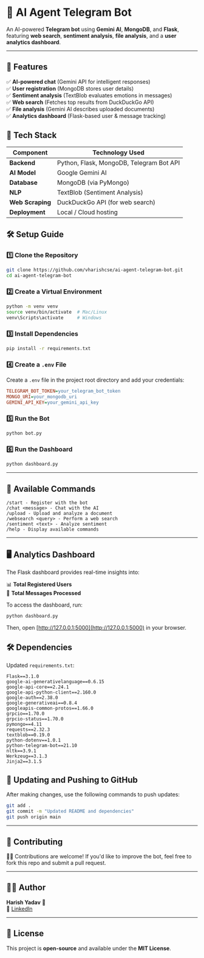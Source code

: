# 🤖 AI Agent Telegram Bot  

An AI-powered **Telegram bot** using **Gemini AI**, **MongoDB**, and **Flask**, featuring **web search**, **sentiment analysis**, **file analysis**, and a **user analytics dashboard**.

---

## 🚀 Features  

✅ **AI-powered chat** (Gemini API for intelligent responses)  
✅ **User registration** (MongoDB stores user details)  
✅ **Sentiment analysis** (TextBlob evaluates emotions in messages)  
✅ **Web search** (Fetches top results from DuckDuckGo API)  
✅ **File analysis** (Gemini AI describes uploaded documents)  
✅ **Analytics dashboard** (Flask-based user & message tracking)  

## 📌 Tech Stack  

| **Component**     | **Technology Used**                         |
|------------------|-------------------------------------|
| **Backend**      | Python, Flask, MongoDB, Telegram Bot API |
| **AI Model**     | Google Gemini AI                         |
| **Database**     | MongoDB (via PyMongo)                   |
| **NLP**          | TextBlob (Sentiment Analysis)           |
| **Web Scraping** | DuckDuckGo API (for web search)         |
| **Deployment**   | Local / Cloud hosting                   |


## 🛠️ Setup Guide  

### **1️⃣ Clone the Repository**  
```sh
git clone https://github.com/vharishcse/ai-agent-telegram-bot.git
cd ai-agent-telegram-bot
```

### **2️⃣ Create a Virtual Environment**  
```sh
python -m venv venv
source venv/bin/activate  # Mac/Linux
venv\Scripts\activate     # Windows
```

### **3️⃣ Install Dependencies**  
```sh
pip install -r requirements.txt
```

### **4️⃣ Create a `.env` File**  
Create a `.env` file in the project root directory and add your credentials:  

```ini
TELEGRAM_BOT_TOKEN=your_telegram_bot_token
MONGO_URI=your_mongodb_uri
GEMINI_API_KEY=your_gemini_api_key
```

### **5️⃣ Run the Bot**  
```sh
python bot.py
```

### **6️⃣ Run the Dashboard**  
```sh
python dashboard.py
```

---

## 📜 Available Commands  

```plaintext
/start - Register with the bot
/chat <message> - Chat with the AI
/upload - Upload and analyze a document
/websearch <query> - Perform a web search
/sentiment <text> - Analyze sentiment
/help - Display available commands
```

---

## 🖥️ **Analytics Dashboard**  

The Flask dashboard provides real-time insights into:  

📊 **Total Registered Users**  
💬 **Total Messages Processed**  

To access the dashboard, run:  
```sh
python dashboard.py
```
Then, open [http://127.0.0.1:5000](http://127.0.0.1:5000) in your browser.

## 🛠 Dependencies  
Updated `requirements.txt`:
```
Flask==3.1.0
google-ai-generativelanguage==0.6.15
google-api-core==2.24.1
google-api-python-client==2.160.0
google-auth==2.38.0
google-generativeai==0.8.4
googleapis-common-protos==1.66.0
grpcio==1.70.0
grpcio-status==1.70.0
pymongo==4.11
requests==2.32.3
textblob==0.19.0
python-dotenv==1.0.1
python-telegram-bot==21.10
nltk==3.9.1
Werkzeug==3.1.3
Jinja2==3.1.5
```

## 🔄 Updating and Pushing to GitHub  

After making changes, use the following commands to push updates:
```sh
git add .
git commit -m "Updated README and dependencies"
git push origin main
```

---

## 📌 **Contributing**  

👨‍💻 Contributions are welcome! If you'd like to improve the bot, feel free to fork this repo and submit a pull request.  

---

## 👨‍💻 **Author**  

**Harish Yadav** 🚀  
🔗 [LinkedIn](https://www.linkedin.com/in/v-harish-yadav-b2bb52241)  

---

## 📜 **License**  
This project is **open-source** and available under the **MIT License**.

